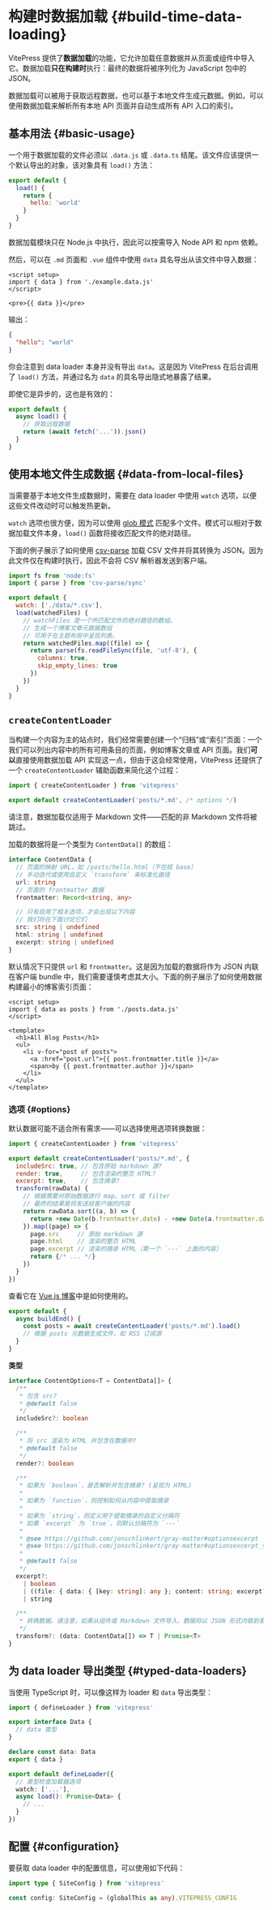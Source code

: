 # 构建时数据加载 {#build-time-data-loading}

VitePress 提供了**数据加载**的功能，它允许加载任意数据并从页面或组件中导入它。数据加载**只在构建时**执行：最终的数据将被序列化为 JavaScript 包中的 JSON。

数据加载可以被用于获取远程数据，也可以基于本地文件生成元数据。例如，可以使用数据加载来解析所有本地 API 页面并自动生成所有 API 入口的索引。

## 基本用法 {#basic-usage}

一个用于数据加载的文件必须以 `.data.js` 或 `.data.ts` 结尾。该文件应该提供一个默认导出的对象，该对象具有 `load()` 方法：

```js [example.data.js]
export default {
  load() {
    return {
      hello: 'world'
    }
  }
}
```

数据加载模块只在 Node.js 中执行，因此可以按需导入 Node API 和 npm 依赖。

然后，可以在 `.md` 页面和 `.vue` 组件中使用 `data` 具名导出从该文件中导入数据：

```vue
<script setup>
import { data } from './example.data.js'
</script>

<pre>{{ data }}</pre>
```

输出：

```json
{
  "hello": "world"
}
```

你会注意到 data loader 本身并没有导出 `data`。这是因为 VitePress 在后台调用了 `load()` 方法，并通过名为 `data` 的具名导出隐式地暴露了结果。

即使它是异步的，这也是有效的：

```js
export default {
  async load() {
    // 获取远程数据
    return (await fetch('...')).json()
  }
}
```

## 使用本地文件生成数据 {#data-from-local-files}

当需要基于本地文件生成数据时，需要在 data loader 中使用 `watch` 选项，以便这些文件改动时可以触发热更新。

`watch` 选项也很方便，因为可以使用 [glob 模式](https://github.com/mrmlnc/fast-glob#pattern-syntax) 匹配多个文件。模式可以相对于数据加载文件本身，`load()` 函数将接收匹配文件的绝对路径。

下面的例子展示了如何使用 [csv-parse](https://github.com/adaltas/node-csv/tree/master/packages/csv-parse/) 加载 CSV 文件并将其转换为 JSON。因为此文件仅在构建时执行，因此不会将 CSV 解析器发送到客户端。

```js
import fs from 'node:fs'
import { parse } from 'csv-parse/sync'

export default {
  watch: ['./data/*.csv'],
  load(watchedFiles) {
    // watchFiles 是一个所匹配文件的绝对路径的数组。
    // 生成一个博客文章元数据数组
    // 可用于在主题布局中呈现列表。
    return watchedFiles.map((file) => {
      return parse(fs.readFileSync(file, 'utf-8'), {
        columns: true,
        skip_empty_lines: true
      })
    })
  }
}
```

## `createContentLoader`

当构建一个内容为主的站点时，我们经常需要创建一个“归档”或“索引”页面：一个我们可以列出内容中的所有可用条目的页面，例如博客文章或 API 页面。我们**可以**直接使用数据加载 API 实现这一点，但由于这会经常使用，VitePress 还提供了一个 `createContentLoader` 辅助函数来简化这个过程：

```js [posts.data.js]
import { createContentLoader } from 'vitepress'

export default createContentLoader('posts/*.md', /* options */)
```


请注意，数据加载仅适用于 Markdown 文件——匹配的非 Markdown 文件将被跳过。

加载的数据将是一个类型为 `ContentData[]` 的数组：

```ts
interface ContentData {
  // 页面的映射 URL，如 /posts/hello.html（不包括 base）
  // 手动迭代或使用自定义 `transform` 来标准化路径
  url: string
  // 页面的 frontmatter 数据
  frontmatter: Record<string, any>

  // 只有启用了相关选项，才会出现以下内容
  // 我们将在下面讨论它们
  src: string | undefined
  html: string | undefined
  excerpt: string | undefined
}
```

默认情况下只提供 `url` 和 `frontmatter`。这是因为加载的数据将作为 JSON 内联在客户端 bundle 中，我们需要谨慎考虑其大小。下面的例子展示了如何使用数据构建最小的博客索引页面：

```vue
<script setup>
import { data as posts } from './posts.data.js'
</script>

<template>
  <h1>All Blog Posts</h1>
  <ul>
    <li v-for="post of posts">
      <a :href="post.url">{{ post.frontmatter.title }}</a>
      <span>by {{ post.frontmatter.author }}</span>
    </li>
  </ul>
</template>
```

### 选项 {#options}

默认数据可能不适合所有需求——可以选择使用选项转换数据：

```js [posts.data.js]
import { createContentLoader } from 'vitepress'

export default createContentLoader('posts/*.md', {
  includeSrc: true, // 包含原始 markdown 源?
  render: true,     // 包含渲染的整页 HTML?
  excerpt: true,    // 包含摘录?
  transform(rawData) {
    // 根据需要对原始数据进行 map、sort 或 filter
    // 最终的结果是将发送给客户端的内容
    return rawData.sort((a, b) => {
      return +new Date(b.frontmatter.date) - +new Date(a.frontmatter.date)
    }).map((page) => {
      page.src     // 原始 markdown 源
      page.html    // 渲染的整页 HTML
      page.excerpt // 渲染的摘录 HTML（第一个 `---` 上面的内容）
      return {/* ... */}
    })
  }
})
```

查看它在 [Vue.js 博客](https://github.com/vuejs/blog/blob/main/.vitepress/theme/posts.data.ts)中是如何使用的。


```js [.vitepress/config.js]
export default {
  async buildEnd() {
    const posts = await createContentLoader('posts/*.md').load()
    // 根据 posts 元数据生成文件，如 RSS 订阅源
  }
}
```

**类型**

```ts
interface ContentOptions<T = ContentData[]> {
  /**
   * 包含 src?
   * @default false
   */
  includeSrc?: boolean

  /**
   * 将 src 渲染为 HTML 并包含在数据中?
   * @default false
   */
  render?: boolean

  /**
   * 如果为 `boolean`，是否解析并包含摘录? (呈现为 HTML)
   *
   * 如果为 `function`，则控制如何从内容中提取摘录
   *
   * 如果为 `string`，则定义用于提取摘录的自定义分隔符
   * 如果 `excerpt` 为 `true`，则默认分隔符为 `---`
   *
   * @see https://github.com/jonschlinkert/gray-matter#optionsexcerpt
   * @see https://github.com/jonschlinkert/gray-matter#optionsexcerpt_separator
   *
   * @default false
   */
  excerpt?:
    | boolean
    | ((file: { data: { [key: string]: any }; content: string; excerpt?: string }, options?: any) => void)
    | string

  /**
   * 转换数据。请注意，如果从组件或 Markdown 文件导入，数据将以 JSON 形式内联到客户端包中
   */
  transform?: (data: ContentData[]) => T | Promise<T>
}
```

## 为 data loader 导出类型 {#typed-data-loaders}

当使用 TypeScript 时，可以像这样为 loader 和 `data` 导出类型：

```ts
import { defineLoader } from 'vitepress'

export interface Data {
  // data 类型
}

declare const data: Data
export { data }

export default defineLoader({
  // 类型检查加载器选项
  watch: ['...'],
  async load(): Promise<Data> {
    // ...
  }
})
```

## 配置 {#configuration}

要获取 data loader 中的配置信息，可以使用如下代码：

```ts
import type { SiteConfig } from 'vitepress'

const config: SiteConfig = (globalThis as any).VITEPRESS_CONFIG
```
